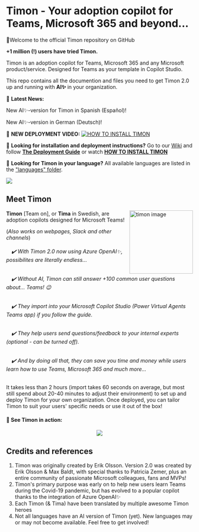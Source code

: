# Timon - Your adoption copilot for Teams, Microsoft 365 and beyond...

👋Welcome to the official Timon repository on GitHub

**+1 million (!) users have tried Timon.**

Timon is an adoption copilot for Teams, Microsoft 365 and any Microsoft product/service. Designed for Teams as your template in Copilot Studio.   

This repo contains all the documention and files you need to get Timon 2.0 up and running with **AI✨** in your organization.

📢 **Latest News:** 

New AI✨-version for Timon in Spanish (Español)!

New AI✨-version in German (Deutsch)!

🎥 **NEW DEPLOYMENT VIDEO:** [![**HOW TO INSTALL TIMON**](https://i.ytimg.com/vi/zZ60dGe-Gro/maxresdefault.jpg)](https://www.youtube.com/watch?v=zZ60dGe-Gro "How To Install Timon")

📖 **Looking for installation and deployment instructions?** Go to our [Wiki](https://github.com/Erithano/Timon-Your-FAQ-bot-for-Microsoft-Teams/wiki) and follow [**The Deployment Guide**](https://github.com/Erithano/Timon-Your-FAQ-bot-for-Microsoft-Teams/wiki/Deployment-Guide) or watch [**HOW TO INSTALL TIMON**](https://www.youtube.com/watch?v=zZ60dGe-Gro)

💬 **Looking for Timon in your language?** All available languages are listed in the ["languages" folder](https://github.com/Erithano/Timon-Your-FAQ-bot-for-Microsoft-Teams/tree/main/languages).

<img src="https://github.com/Erithano/Timon-Your-FAQ-bot-for-Microsoft-Teams/wiki/images/timon2.0.jpg">

## Meet Timon
 <img width="171" alt="timon image" align="right" src="https://user-images.githubusercontent.com/73707246/119368353-34723580-bcb3-11eb-95bc-8f1c7d351fbd.png">
 
**Timon** [Team on], or **Tima** in Swedish, are adoption copilots designed for Microsoft Teams! 

(_Also works on webpages, Slack and other channels_)

######  ✔️ With Timon 2.0 now using Azure OpenAI✨, possibilites are literally endless...
######  ✔️ Without AI, Timon can still answer +100 common user questions about... Teams! 😉
######  ✔️ They import into your Microsoft Copilot Studio (Power Virtual Agents Teams app) if you follow the guide.
######  ✔️ They help users send questions/feedback to your internal experts (optional - can be turned off).
######  ✔️ And by doing all that, they can save you time and money while users learn how to use Teams, Microsoft 365 and much more...
    
It takes less than 2 hours (import takes 60 seconds on average, but most still spend about 20-40 minutes to adjust their environment) to set up and deploy Timon for your own organization. 
Once deployed, you can tailor Timon to suit your users' specific needs or use it out of the box!
 
 #### 🎥 See Timon in action:
 <p align="center">
 <img src="https://user-images.githubusercontent.com/73707246/119382155-f29cbb80-bcc1-11eb-991b-61e6c9995808.gif">
 </p>

## Credits and references

1. Timon was originally created by Erik Olsson. Version 2.0 was created by Erik Olsson & Max Baldt, with special thanks to Patricia Zemer, plus an entire community of passionate Microsoft colleagues, fans and MVPs!
2. Timon's primary purpose was early on to help new users learn Teams during the Covid-19 pandemic, but has evolved to a popular copilot thanks to the integration of Azure OpenAI✨ 
3. Each Timon (& Tima) have been translated by multiple awesome Timon heroes
4. Not all languages have an AI version of Timon (yet). New languages may or may not become available. Feel free to get involved!

